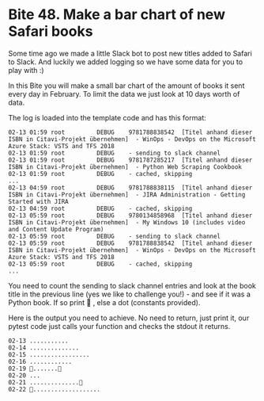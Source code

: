 # Bite 48. Make a bar chart of new Safari books

Some time ago we made a little Slack bot to post new titles added to Safari to Slack. And luckily we added logging so we have some data for you to play with :)

In this Bite you will make a small bar chart of the amount of books it sent every day in February. To limit the data we just look at 10 days worth of data.

The log is loaded into the template code and has this format:
```
02-13 01:59 root         DEBUG    9781788838542  [Titel anhand dieser ISBN in Citavi-Projekt übernehmen]  - WinOps - DevOps on the Microsoft Azure Stack: VSTS and TFS 2018
02-13 01:59 root         DEBUG    - sending to slack channel
02-13 01:59 root         DEBUG    9781787285217  [Titel anhand dieser ISBN in Citavi-Projekt übernehmen]  - Python Web Scraping Cookbook
02-13 01:59 root         DEBUG    - cached, skipping
...
02-13 04:59 root         DEBUG    9781788838115  [Titel anhand dieser ISBN in Citavi-Projekt übernehmen]  - JIRA Administration - Getting Started with JIRA
02-13 04:59 root         DEBUG    - cached, skipping
02-13 05:59 root         DEBUG    9780134858968  [Titel anhand dieser ISBN in Citavi-Projekt übernehmen]  - My Windows 10 (includes video and Content Update Program)
02-13 05:59 root         DEBUG    - sending to slack channel
02-13 05:59 root         DEBUG    9781788838542  [Titel anhand dieser ISBN in Citavi-Projekt übernehmen]  - WinOps - DevOps on the Microsoft Azure Stack: VSTS and TFS 2018
02-13 05:59 root         DEBUG    - cached, skipping
...
```

You need to count the sending to slack channel entries and look at the book title in the previous line (yes we like to challenge you!) - and see if it was a Python book. If so print 🐍 , else a dot (constants provided).

Here is the output you need to achieve. No need to return, just print it, our pytest code just calls your function and checks the stdout it returns.
```
02-13 ...........
02-14 ..............
02-15 .................
02-16 ............
02-19 🐍.......🐍
02-20 ...
02-21 ..............🐍
02-22 🐍...................
```